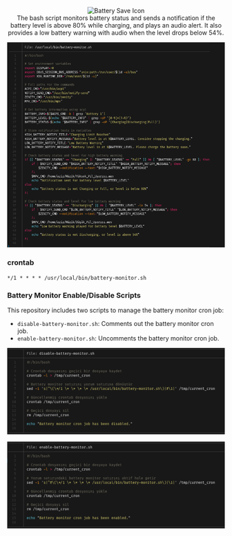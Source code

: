 <p align="center">
  <img src="https://cdn-icons-png.flaticon.com/512/8977/8977816.png" alt="Battery Save Icon" width="100"/> <br/>
The bash script monitors battery status and sends a notification if the battery level is above 80% while charging, and plays an audio alert. It also provides a low battery warning with audio when the level drops below 54%.
</p>

![image](Code_batcat_screenshot.png)

### crontab

```
*/1 * * * * /usr/local/bin/battery-monitor.sh
```

### Battery Monitor Enable/Disable Scripts

This repository includes two scripts to manage the battery monitor cron job:

- `disable-battery-monitor.sh`: Comments out the battery monitor cron job.
- `enable-battery-monitor.sh`: Uncomments the battery monitor cron job.

![image](Code_batcat_disable-battery.png)

![image](Code_batcat_enable-battery.png)

